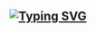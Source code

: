 

[![Typing SVG](https://readme-typing-svg.herokuapp.com?color=%23FF5176&size=37&center=true&vCenter=true&lines=Hi%2C+I'm+Minji+Song+)](https://git.io/typing-svg)
---


<!--
**ssMinji/ssMinji** is a ✨ _special_ ✨ repository because its `README.md` (this file) appears on your GitHub profile.

Here are some ideas to get you started:

- 🔭 I’m currently working on ...
- 🌱 I’m currently learning ...
- 👯 I’m looking to collaborate on ...
- 🤔 I’m looking for help with ...
- 💬 Ask me about ...
- 📫 How to reach me: ...
- 😄 Pronouns: ...
- ⚡ Fun fact: ...
-->
